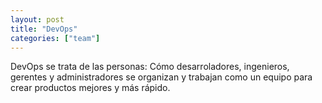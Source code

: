 ```yaml
---
layout: post
title: "DevOps"
categories: ["team"]
---
```


DevOps se trata de las personas:<!--more--> Cómo desarroladores, ingenieros, gerentes y administradores se organizan y trabajan como un equipo para crear productos mejores y más rápido.
